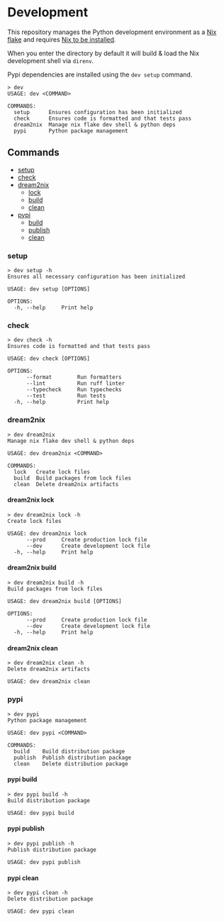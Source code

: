 # Development

This repository manages the Python development environment as a [Nix flake](https://nixos.wiki/wiki/Flakes) and requires [Nix to be installed](https://github.com/DeterminateSystems/nix-installer).

When you enter the directory by default it will build & load the Nix development
shell via `direnv`.

Pypi dependencies are installed using the `dev setup` command.

```console
> dev
USAGE: dev <COMMAND>

COMMANDS:
  setup      Ensures configuration has been initialized
  check      Ensures code is formatted and that tests pass
  dream2nix  Manage nix flake dev shell & python deps
  pypi       Python package management
```

## Commands

- [setup](#setup)
- [check](#check)
- [dream2nix](#dream2nix)
  - [lock](#dream2nix-lock)
  - [build](#dream2nix-build)
  - [clean](#dream2nix-clean)
- [pypi](#pypi)
  - [build](#pypi-build)
  - [publish](#pypi-publish)
  - [clean](#pypi-clean)

### setup

```console
> dev setup -h
Ensures all necessary configuration has been initialized

USAGE: dev setup [OPTIONS]

OPTIONS:
  -h, --help     Print help
```

### check

```console
> dev check -h
Ensures code is formatted and that tests pass

USAGE: dev check [OPTIONS]

OPTIONS:
      --format        Run formatters
      --lint          Run ruff linter
      --typecheck     Run typechecks
      --test          Run tests
  -h, --help          Print help
```

### dream2nix

```console
> dev dream2nix
Manage nix flake dev shell & python deps

USAGE: dev dream2nix <COMMAND>

COMMANDS:
  lock   Create lock files
  build  Build packages from lock files
  clean  Delete dream2nix artifacts
```

#### dream2nix lock

```console
> dev dream2nix lock -h
Create lock files

USAGE: dev dream2nix lock
      --prod     Create production lock file
      --dev      Create development lock file
  -h, --help     Print help
```

#### dream2nix build

```console
> dev dream2nix build -h
Build packages from lock files

USAGE: dev dream2nix build [OPTIONS]

OPTIONS:
      --prod     Create production lock file
      --dev      Create development lock file
  -h, --help     Print help
```

#### dream2nix clean

```console
> dev dream2nix clean -h
Delete dream2nix artifacts

USAGE: dev dream2nix clean
```


### pypi

```console
> dev pypi
Python package management

USAGE: dev pypi <COMMAND>

COMMANDS:
  build    Build distribution package
  publish  Publish distribution package
  clean    Delete distribution package
```

#### pypi build

```console
> dev pypi build -h
Build distribution package

USAGE: dev pypi build
```

#### pypi publish

```console
> dev pypi publish -h
Publish distribution package

USAGE: dev pypi publish
```

#### pypi clean

```console
> dev pypi clean -h
Delete distribution package

USAGE: dev pypi clean
```
